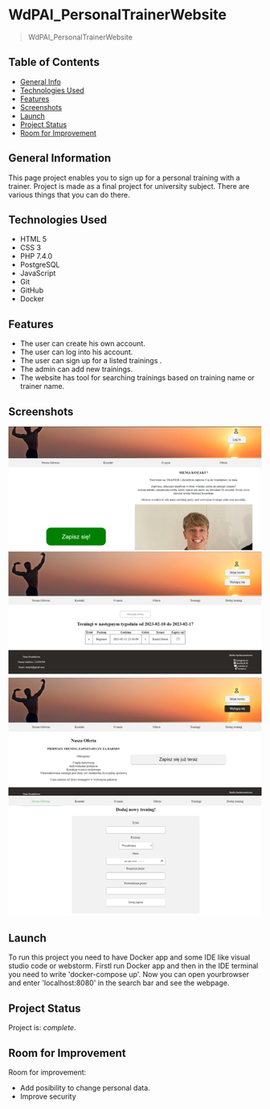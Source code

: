 # WdPAI_PersonalTrainerWebsite

> WdPAI_PersonalTrainerWebsite

## Table of Contents

* [General Info](#general-information)
* [Technologies Used](#technologies-used)
* [Features](#features)
* [Screenshots](#screenshots)
* [Launch](#launch)
* [Project Status](#project-status)
* [Room for Improvement](#room-for-improvement)

## General Information

This page project enables you to sign up for a personal training with a trainer. 
Project is made as a final project for university subject. 
There are various things that you can do there.

## Technologies Used

- HTML 5
- CSS 3
- PHP 7.4.0
- PostgreSQL
- JavaScript
- Git
- GitHub
- Docker

## Features

- The user can create his own account.
- The user can log into his account.
- The user can sign up for a listed trainings  .
- The admin can add new trainings.
- The website has tool for searching trainings based on training name or trainer name.

## Screenshots

![Example screenshot](./screenshots/1.PNG)
![Example screenshot](./screenshots/2.PNG)
![Example screenshot](./screenshots/3.PNG)
![Example screenshot](./screenshots/4.PNG)

## Launch

To run this project you need to have Docker app and some IDE like visual studio code or webstorm. 
Firstl run Docker app and then in the IDE terminal you need to write 'docker-compose up'. 
Now you can open yourbrowser and enter 'localhost:8080' in the search bar and see the webpage.

## Project Status

Project is: _complete_.

## Room for Improvement

Room for improvement:

- Add posibility to change personal data.
- Improve security

